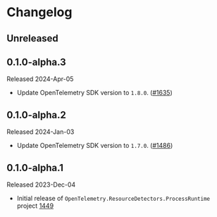 # Changelog

## Unreleased

## 0.1.0-alpha.3

Released 2024-Apr-05

* Update OpenTelemetry SDK version to `1.8.0`.
  ([#1635](https://github.com/open-telemetry/opentelemetry-dotnet-contrib/pull/1635))

## 0.1.0-alpha.2

Released 2024-Jan-03

* Update OpenTelemetry SDK version to `1.7.0`.
  ([#1486](https://github.com/open-telemetry/opentelemetry-dotnet-contrib/pull/1486))

## 0.1.0-alpha.1

Released 2023-Dec-04

* Initial release of `OpenTelemetry.ResourceDetectors.ProcessRuntime` project
[1449](https://github.com/open-telemetry/opentelemetry-dotnet-contrib/pull/1449)
